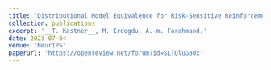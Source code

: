```yaml
---
title: "Distributional Model Equivalence for Risk-Sensitive Reinforcement Learning"
collection: publications
excerpt: '__T. Kastner__, M. Erdogdu, A.-m. Farahmand.'
date: 2023-07-04
venue: 'NeurIPS'
paperurl: 'https://openreview.net/forum?id=SLTQluG80x'
---
```

